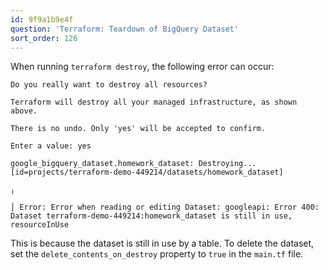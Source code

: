 ```yaml
---
id: 9f9a1b9e4f
question: 'Terraform: Teardown of BigQuery Dataset'
sort_order: 126
---
```


When running `terraform destroy`, the following error can occur:

```
Do you really want to destroy all resources?

Terraform will destroy all your managed infrastructure, as shown above.

There is no undo. Only 'yes' will be accepted to confirm.

Enter a value: yes

google_bigquery_dataset.homework_dataset: Destroying... [id=projects/terraform-demo-449214/datasets/homework_dataset]

╷

│ Error: Error when reading or editing Dataset: googleapi: Error 400: Dataset terraform-demo-449214:homework_dataset is still in use, resourceInUse
```

This is because the dataset is still in use by a table. To delete the dataset, set the `delete_contents_on_destroy` property to `true` in the `main.tf` file.